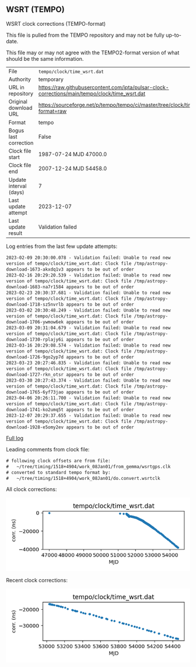 
## WSRT (TEMPO)

WSRT clock corrections (TEMPO-format)

This file is pulled from the TEMPO repository and may not be fully
up-to-date.

This file may or may not agree with the TEMPO2-format version of what
should be the same information.

|     |     |
|:--- |:--- |
| File | `tempo/clock/time_wsrt.dat` |
| Authority | temporary |
| URL in repository | <https://raw.githubusercontent.com/ipta/pulsar-clock-corrections/main/tempo/clock/time_wsrt.dat> |
| Original download URL | <https://sourceforge.net/p/tempo/tempo/ci/master/tree/clock/time_wsrt.dat?format=raw> |
| Format | tempo |
| Bogus last correction | False |
| Clock file start | 1987-07-24 MJD 47000.0 |
| Clock file end | 2007-12-24 MJD 54458.0 |
| Update interval (days) | 7 |
| Last update attempt | 2023-12-07 |
| Last update result | Validation failed |

Log entries from the last few update attempts:
```
2023-02-09 20:30:00.078 - Validation failed: Unable to read new version of tempo/clock/time_wsrt.dat: Clock file /tmp/astropy-download-1673-akxdq1v3 appears to be out of order
2023-02-16 20:29:20.539 - Validation failed: Unable to read new version of tempo/clock/time_wsrt.dat: Clock file /tmp/astropy-download-1683-na7r1584 appears to be out of order
2023-02-23 20:30:37.681 - Validation failed: Unable to read new version of tempo/clock/time_wsrt.dat: Clock file /tmp/astropy-download-1718-sz5nvrlb appears to be out of order
2023-03-02 20:30:48.249 - Validation failed: Unable to read new version of tempo/clock/time_wsrt.dat: Clock file /tmp/astropy-download-1706-ywmow6ek appears to be out of order
2023-03-09 20:31:04.679 - Validation failed: Unable to read new version of tempo/clock/time_wsrt.dat: Clock file /tmp/astropy-download-1730-rplajy6i appears to be out of order
2023-03-16 20:29:08.574 - Validation failed: Unable to read new version of tempo/clock/time_wsrt.dat: Clock file /tmp/astropy-download-1726-9go2yp7d appears to be out of order
2023-03-23 20:27:46.835 - Validation failed: Unable to read new version of tempo/clock/time_wsrt.dat: Clock file /tmp/astropy-download-1727-rkn_otsr appears to be out of order
2023-03-30 20:27:43.374 - Validation failed: Unable to read new version of tempo/clock/time_wsrt.dat: Clock file /tmp/astropy-download-1765-6yf73jao appears to be out of order
2023-04-06 20:26:11.700 - Validation failed: Unable to read new version of tempo/clock/time_wsrt.dat: Clock file /tmp/astropy-download-1741-ko2umq5t appears to be out of order
2023-12-07 20:29:37.655 - Validation failed: Unable to read new version of tempo/clock/time_wsrt.dat: Clock file /tmp/astropy-download-1928-e5omy2ev appears to be out of order
```
[Full log](https://raw.githubusercontent.com/ipta/pulsar-clock-corrections/main/log/tempo/clock/time_wsrt.dat.log)

Leading comments from clock file:

    # following clock offsets are from file:
    #   ~/tree/timing/1518+4904/work_08Jan01/from_gemma/wsrtgps.clk
    # converted to standard tempo format by:
    #   ~/tree/timing/1518+4904/work_08Jan01/do.convert.wsrtclk



All clock corrections:

![plot of all clock corrections](time_wsrt.dat.png "All corrections")

Recent clock corrections:

![plot of recent clock corrections](time_wsrt.dat.short.png "Recent corrections")

